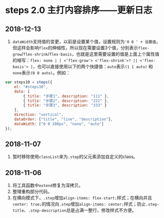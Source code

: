 # steps 2.0 主打内容排序——更新日志 #

## 2018-12-13 ##

1. `dataWidth`支持值的变更，以前是设置某个值，设置规则为`'0 0 ' + 设置值`，但这样会影响`flex`的伸缩性，所以现在需要设置3个值，分别表示`flex-grow`/`flex-shrink`/`flex-basis`，也就是这里需要设置的值是上面上个属性值的缩写：`flex: none | [ <'flex-grow'> <'flex-shrink'>? || <'flex-basis'> ]`，也可以直接使用以下的两个快捷值：`auto`表示`(1 1 auto)` 和 `none`表示`(0 0 auto)`。例如：

```javascript
var steps10 = steps({
    el: "#steps10",
    data: [
        { title: "步骤1", description: "111" },
        { title: "步骤2", description: "222" },
        { title: "步骤3", description: "333" }
    ],
    direction: "vertical",
    dataOrder: ["title", "line", "description"],
    dataWidth: ["0 0 100px", "none", "auto"]
});
```

## 2018-11-07 ##

1. 暂时移除使用`classList`来为`.step`的父元素添加自定义的class。

## 2018-11-06 ##

1. 将工具函数中`extend`修复为深拷贝。
2. 整理重构部分代码。
3. 在横向模式下，`.step`增加`align-items: flex-start;`样式；在横向并且`center: true;`的情况向`.step`增加`align-items: center;`样式；防止`.step-title`、`.step-description`总是占满一整行，修改样式不方便。